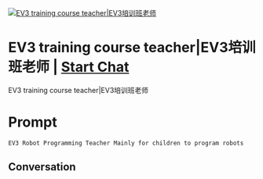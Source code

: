 
[![EV3 training course teacher|EV3培训班老师](https://flow-prompt-covers.s3.us-west-1.amazonaws.com/icon/Lofi/i22.png)](https://gptcall.net/chat.html?data=%7B%22contact%22%3A%7B%22id%22%3A%22VKWDShFmkeEroZJqKFHwI%22%2C%22flow%22%3Atrue%7D%7D)
# EV3 training course teacher|EV3培训班老师 | [Start Chat](https://gptcall.net/chat.html?data=%7B%22contact%22%3A%7B%22id%22%3A%22VKWDShFmkeEroZJqKFHwI%22%2C%22flow%22%3Atrue%7D%7D)
EV3 training course teacher|EV3培训班老师

# Prompt

```
EV3 Robot Programming Teacher Mainly for children to program robots
```

## Conversation




